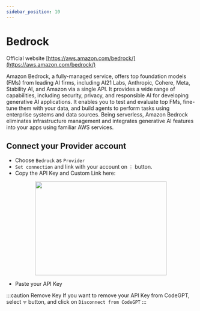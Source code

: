 ```yaml
---
sidebar_position: 10
---
```


# Bedrock

Official website [https://aws.amazon.com/bedrock/](https://aws.amazon.com/bedrock/)

Amazon Bedrock, a fully-managed service, offers top foundation models (FMs) from leading AI firms, including AI21 Labs, Anthropic, Cohere, Meta, Stability AI, and Amazon via a single API. It provides a wide range of capabilities, including security, privacy, and responsible AI for developing generative AI applications. It enables you to test and evaluate top FMs, fine-tune them with your data, and build agents to perform tasks using enterprise systems and data sources. Being serverless, Amazon Bedrock eliminates infrastructure management and integrates generative AI features into your apps using familiar AWS services.

## Connect your Provider account
- Choose `Bedrock` as `Provider`
- `Set connection` and link with your account on `⋮` button.
- Copy the API Key and Custom Link here:
  
<p align="center">
      <img width="350" height="250" src="https://github.com/davila7/code-gpt-docs/assets/37567214/f777df34-a667-4f52-87df-0a3d70dae4d2" />
</p>


- Paste your API Key

:::caution Remove Key
If you want to remove your API Key from CodeGPT, select `ᯤ` button, and click on `Disconnect from CodeGPT`
:::


